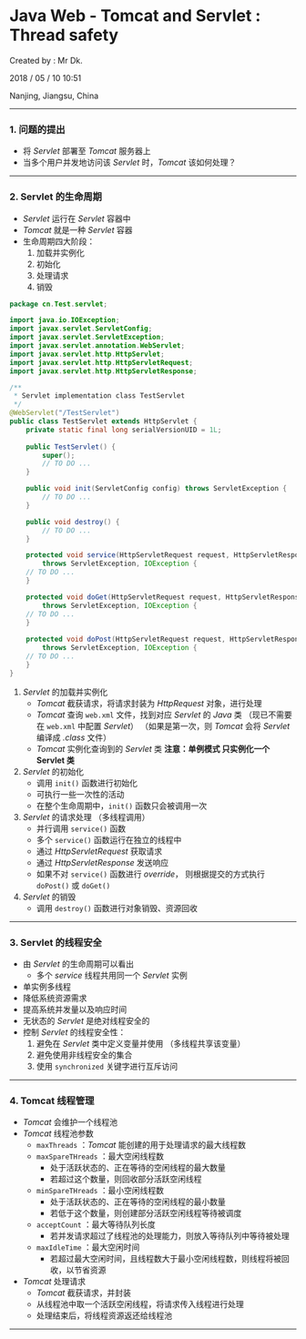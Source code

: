 # Java Web - Tomcat and Servlet : Thread safety

Created by : Mr Dk.

2018 / 05 / 10 10:51

Nanjing, Jiangsu, China

---

### 1. 问题的提出

* 将 _Servlet_ 部署至 _Tomcat_ 服务器上
* 当多个用户并发地访问该 _Servlet_ 时，_Tomcat_ 该如何处理？

---

### 2. Servlet 的生命周期

* _Servlet_ 运行在 _Servlet_ 容器中
* _Tomcat_ 就是一种 _Servlet_ 容器
* 生命周期四大阶段：
  1. 加载并实例化
  2. 初始化
  3. 处理请求
  4. 销毁

~~~Java
package cn.Test.servlet;

import java.io.IOException;
import javax.servlet.ServletConfig;
import javax.servlet.ServletException;
import javax.servlet.annotation.WebServlet;
import javax.servlet.http.HttpServlet;
import javax.servlet.http.HttpServletRequest;
import javax.servlet.http.HttpServletResponse;

/**
 * Servlet implementation class TestServlet
 */
@WebServlet("/TestServlet")
public class TestServlet extends HttpServlet {
    private static final long serialVersionUID = 1L;
       
    public TestServlet() {
        super();
        // TO DO ...
    }

    public void init(ServletConfig config) throws ServletException {
        // TO DO ...
    }

    public void destroy() {
        // TO DO ...
    }

    protected void service(HttpServletRequest request, HttpServletResponse response)
        throws ServletException, IOException {
	// TO DO ...
    }

    protected void doGet(HttpServletRequest request, HttpServletResponse response) 
        throws ServletException, IOException {
	// TO DO ...
    }
    
    protected void doPost(HttpServletRequest request, HttpServletResponse response) 
        throws ServletException, IOException {
	// TO DO ...
    }
}

~~~

1. _Servlet_ 的加载并实例化
   * _Tomcat_ 截获请求，将请求封装为 _HttpRequest_ 对象，进行处理
   * _Tomcat_ 查询 `web.xml` 文件，找到对应 _Servlet_ 的 _Java_ 类
     （现已不需要在 `web.xml` 中配置 _Servlet_）
     （如果是第一次，则 _Tomcat_ 会将 _Servlet_ 编译成 _.class_ 文件）
   * _Tomcat_ 实例化查询到的 _Servlet_ 类
     **注意：单例模式 只实例化一个 Servlet 类**
2. _Servlet_ 的初始化
   * 调用 `init()` 函数进行初始化
   * 可执行一些一次性的活动
   * 在整个生命周期中，`init()` 函数只会被调用一次
3. _Servlet_ 的请求处理 （多线程调用）
   * 并行调用 `service()` 函数
   * 多个 `service()` 函数运行在独立的线程中
   * 通过 _HttpServletRequest_ 获取请求
   * 通过 _HttpServletResponse_ 发送响应
   * 如果不对 `service()` 函数进行 _override_，
     则根据提交的方式执行 `doPost()` 或 `doGet()`
4. _Servlet_ 的销毁
   * 调用 `destroy()` 函数进行对象销毁、资源回收

---

### 3. Servlet 的线程安全

* 由 _Servlet_ 的生命周期可以看出
  * 多个 _service_ 线程共用同一个 _Servlet_ 实例
* 单实例多线程
* 降低系统资源需求
* 提高系统并发量以及响应时间
* 无状态的 _Servlet_ 是绝对线程安全的
* 控制 _Servlet_ 的线程安全性：
  1. 避免在 _Servlet_ 类中定义变量并使用 （多线程共享该变量）
  2. 避免使用非线程安全的集合
  3. 使用 `synchronized` 关键字进行互斥访问

---

### 4. Tomcat 线程管理

* _Tomcat_ 会维护一个线程池
* _Tomcat_ 线程池参数
  * `maxThreads` ：_Tomcat_ 能创建的用于处理请求的最大线程数
  * `maxSpareTHreads` ：最大空闲线程数
    * 处于活跃状态的、正在等待的空闲线程的最大数量
    * 若超过这个数量，则回收部分活跃空闲线程
  * `minSpareTHreads` ：最小空闲线程数
    * 处于活跃状态的、正在等待的空闲线程的最小数量
    * 若低于这个数量，则创建部分活跃空闲线程等待被调度
  * `acceptCount` ：最大等待队列长度
    * 若并发请求超过了线程池的处理能力，则放入等待队列中等待被处理
  * `maxIdleTime` ：最大空闲时间
    * 若超过最大空闲时间，且线程数大于最小空闲线程数，则线程将被回收，以节省资源
* _Tomcat_ 处理请求
  * _Tomcat_ 截获请求，并封装
  * 从线程池中取一个活跃空闲线程，将请求传入线程进行处理
  * 处理结束后，将线程资源返还给线程池

---

